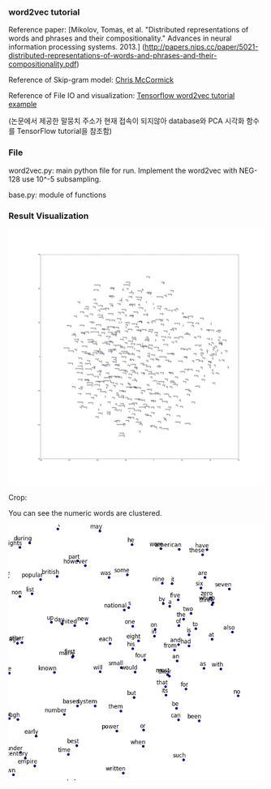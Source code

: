 ### word2vec tutorial

Reference paper:
[Mikolov, Tomas, et al. "Distributed representations of words and phrases and their compositionality." Advances in neural information processing systems. 2013.] (http://papers.nips.cc/paper/5021-distributed-representations-of-words-and-phrases-and-their-compositionality.pdf)

Reference of Skip-gram model: 
[Chris McCormick](http://mccormickml.com/2016/04/19/word2vec-tutorial-the-skip-gram-model/)

Reference of File IO and visualization: 
[Tensorflow word2vec tutorial example](https://github.com/tensorflow/tensorflow/blob/master/tensorflow/examples/tutorials/word2vec/word2vec_basic.py)

(논문에서 제공한 말뭉치 주소가 현재 접속이 되지않아 database와 PCA 시각화 함수를 TensorFlow tutorial을 참조함)

### File

word2vec.py: main python file for run. Implement the word2vec with NEG-128 use 10^-5 subsampling.

base.py: module of functions

### Result Visualization

![word2vec_PCA](Lookup/word2vec_Lookup.png)

Crop:

You can see the numeric words are clustered.

![word2vec_PCA_crop](Lookup/word2vec_Lookup_crop.png)


